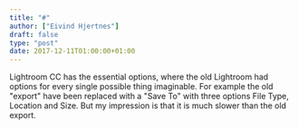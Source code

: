 ```yaml
---
title: "#"
author: ["Eivind Hjertnes"]
draft: false
type: "post"
date: 2017-12-11T01:00:00+01:00
---
```


Lightroom CC has the essential options, where the old Lightroom had
options for every single possible thing imaginable. For example the old
"export" have been replaced with a "Save To" with three options File
Type, Location and Size. But my impression is that it is much slower
than the old export.
